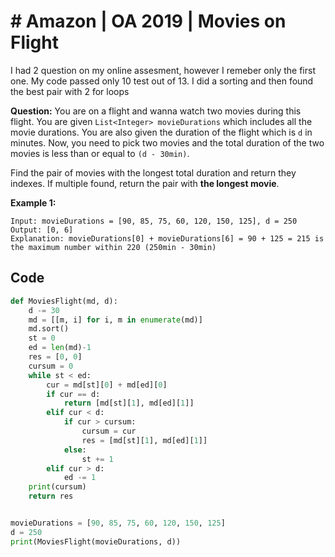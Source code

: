 # # Amazon | OA 2019 | Movies on Flight

I had 2 question on my online assesment, however I remeber only the first one. My code passed only 10 test out of 13. I did a sorting and then found the best pair with 2 for loops



**Question:**
You are on a flight and wanna watch two movies during this flight.
You are given `List<Integer> movieDurations` which includes all the movie durations.
You are also given the duration of the flight which is `d` in minutes.
Now, you need to pick two movies and the total duration of the two movies is less than or equal to `(d - 30min)`.



Find the pair of movies with the longest total duration and return they indexes. If multiple found, return the pair with **the longest movie**.



**Example 1:**



```
Input: movieDurations = [90, 85, 75, 60, 120, 150, 125], d = 250
Output: [0, 6]
Explanation: movieDurations[0] + movieDurations[6] = 90 + 125 = 215 is the maximum number within 220 (250min - 30min)
```



## Code

```python
def MoviesFlight(md, d):
    d -= 30
    md = [[m, i] for i, m in enumerate(md)]
    md.sort()
    st = 0
    ed = len(md)-1
    res = [0, 0]
    cursum = 0
    while st < ed:
        cur = md[st][0] + md[ed][0]
        if cur == d:
            return [md[st][1], md[ed][1]]
        elif cur < d:
            if cur > cursum:
                cursum = cur
                res = [md[st][1], md[ed][1]]
            else:
                st += 1
        elif cur > d:
            ed -= 1
    print(cursum)
    return res


movieDurations = [90, 85, 75, 60, 120, 150, 125]
d = 250
print(MoviesFlight(movieDurations, d))
```

